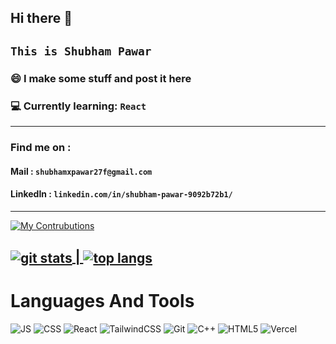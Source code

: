 ## Hi there 👋

## ```This is Shubham Pawar```

### 😄 I make some stuff and post it here

### 💻 Currently learning: ```React```


---

### Find me on : 
#### Mail : ```shubhamxpawar27f@gmail.com```
#### LinkedIn : ```linkedin.com/in/shubham-pawar-9092b72b1/```


---

[![My Contrubutions](https://github-readme-activity-graph.vercel.app/graph?username=shubhamxpawar&theme=github-dark-dimmed)](https://github.com/shubhamxpawar/github-readme-activity-graph)

<a href = "https://github.com/shubhamxpawar/github-readme-stats"><img align="center" alt = "git stats" src="https://github-readme-stats.vercel.app/api?username=shubhamxpawar&show_icons=true&theme=tokyonight&rank_icon=percentile&card_width=100" /> | </a><a href = "https://github.com/shubhamxpawar/github-readme-stats"><img align="center" alt="top langs" src = "https://github-readme-stats.vercel.app/api/top-langs/?username=shubhamxpawar&layout=compact&theme=tokyonight" /></a>
---

# Languages And Tools

![JS](https://img.shields.io/badge/Javascript-blue?style=for-the-badge&logo=javascript&color=grey) 
![CSS](https://img.shields.io/badge/css-red?style=for-the-badge&logo=css&color=blue) 
![React](https://img.shields.io/badge/react-white?style=for-the-badge&logo=react&logoColor=white&color=red) 
![TailwindCSS](https://img.shields.io/badge/tailwindcss-%2338B2AC.svg?style=for-the-badge&logo=tailwind-css&logoColor=white) 
![Git](https://img.shields.io/badge/git-%23F05033.svg?style=for-the-badge&logo=git&logoColor=white) 
![C++](https://img.shields.io/badge/C++-White?style=for-the-badge&logo=cplusplus) 
![HTML5](https://img.shields.io/badge/HTML5-gray?style=for-the-badge&logo=html5&logoColor=white)
![Vercel](https://img.shields.io/badge/Vercel-000000?style=for-the-badge&logo=vercel&logoColor=white)


        
